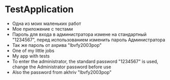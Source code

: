 # TestApplication
- Одна из моих маленьких работ
- Мое приложение с тестами
- Пароль для входа в администратора измене на стандартный "1234567", перед использованием  изменить пароль Администратора
- Так же пароль от ахрива "lbvfy2003pop"
- One of my little jobs
- My app with tests
- To enter the administrator, the standard password "1234567" is used, change the Administrator password before use
- Also the password from akhriv "lbvfy2003pop"
